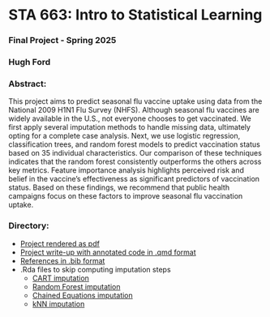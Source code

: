 # STA 663: Intro to Statistical Learning
### Final Project - Spring 2025
### Hugh Ford

### Abstract:
This project aims to predict seasonal flu vaccine uptake using data from the National 2009 H1N1 Flu Survey (NHFS). Although seasonal flu vaccines are widely available in the U.S., not everyone chooses to get vaccinated. We first apply several imputation methods to handle missing data, ultimately opting for a complete case analysis. Next, we use logistic regression, classification trees, and random forest models to predict vaccination status based on 35 individual characteristics. Our comparison of these techniques indicates that the random forest consistently outperforms the others across key metrics. Feature importance analysis highlights perceived risk and belief in the vaccine’s effectiveness as significant predictors of vaccination status. Based on these findings, we recommend that public health campaigns focus on these factors to improve seasonal flu vaccination uptake.

### Directory:

* [Project rendered as pdf](/final-project-663.pdf)
* [Project write-up with annotated code in .qmd format](/final-project-663-codebook.qmd)
* [References in .bib format](/references.bib)
* .Rda files to skip computing imputation steps
    * [CART imputation](/flu_tree_imput.Rda)
    * [Random Forest imputation](/flu_rf.Rda)
    * [Chained Equations imputation](/flu_chained_impute.Rda)
    * [kNN imputation](/flu_knn_impute.Rda)
